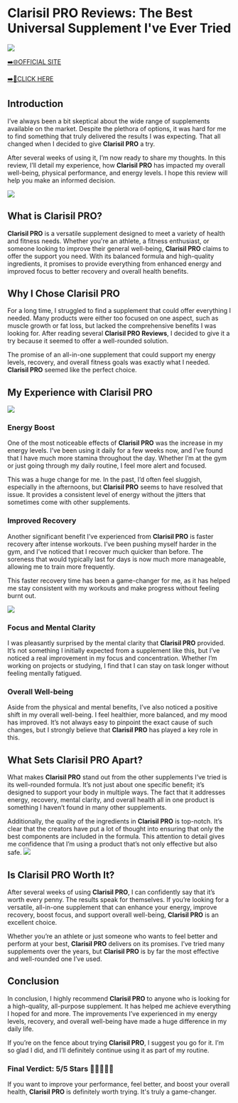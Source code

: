 # Clarisil PRO Reviews: The Best Universal Supplement I've Ever Tried

[![](https://static.vecteezy.com/system/resources/thumbnails/019/896/014/small/buy-now-gradient-button-with-cart-symbol-buy-now-illustration-png.png)](https://edetoop.top/lander/sugarpreland-1/clarisilpro.html) 

[➡️🌐OFFICIAL SITE](https://edetoop.top/lander/sugarpreland-1/clarisilpro.html) 

[➡️🔗CLICK HERE](https://edetoop.top/lander/sugarpreland-1/clarisilpro.html) 


## Introduction

I’ve always been a bit skeptical about the wide range of supplements available on the market. Despite the plethora of options, it was hard for me to find something that truly delivered the results I was expecting. That all changed when I decided to give **Clarisil PRO** a try.

After several weeks of using it, I’m now ready to share my thoughts. In this review, I’ll detail my experience, how **Clarisil PRO** has impacted my overall well-being, physical performance, and energy levels. I hope this review will help you make an informed decision. 

[![](https://wallpapers.com/images/hd/red-order-now-button-udg4jcj4arvn8b0n-2.png)](https://edetoop.top/lander/sugarpreland-1/clarisilpro.html)  

## What is Clarisil PRO?

**Clarisil PRO** is a versatile supplement designed to meet a variety of health and fitness needs. Whether you're an athlete, a fitness enthusiast, or someone looking to improve their general well-being, **Clarisil PRO** claims to offer the support you need. With its balanced formula and high-quality ingredients, it promises to provide everything from enhanced energy and improved focus to better recovery and overall health benefits.

## Why I Chose Clarisil PRO

For a long time, I struggled to find a supplement that could offer everything I needed. Many products were either too focused on one aspect, such as muscle growth or fat loss, but lacked the comprehensive benefits I was looking for. After reading several **Clarisil PRO Reviews**, I decided to give it a try because it seemed to offer a well-rounded solution.

The promise of an all-in-one supplement that could support my energy levels, recovery, and overall fitness goals was exactly what I needed. **Clarisil PRO** seemed like the perfect choice.

## My Experience with Clarisil PRO

[![](https://static.vecteezy.com/system/resources/thumbnails/019/896/014/small/buy-now-gradient-button-with-cart-symbol-buy-now-illustration-png.png)](https://edetoop.top/lander/sugarpreland-1/clarisilpro.html)

### Energy Boost

One of the most noticeable effects of **Clarisil PRO** was the increase in my energy levels. I’ve been using it daily for a few weeks now, and I’ve found that I have much more stamina throughout the day. Whether I’m at the gym or just going through my daily routine, I feel more alert and focused.

This was a huge change for me. In the past, I’d often feel sluggish, especially in the afternoons, but **Clarisil PRO** seems to have resolved that issue. It provides a consistent level of energy without the jitters that sometimes come with other supplements.

### Improved Recovery

Another significant benefit I’ve experienced from **Clarisil PRO** is faster recovery after intense workouts. I’ve been pushing myself harder in the gym, and I’ve noticed that I recover much quicker than before. The soreness that would typically last for days is now much more manageable, allowing me to train more frequently.

This faster recovery time has been a game-changer for me, as it has helped me stay consistent with my workouts and make progress without feeling burnt out.

[![](https://wallpapers.com/images/hd/red-order-now-button-udg4jcj4arvn8b0n-2.png)](https://edetoop.top/lander/sugarpreland-1/clarisilpro.html)  

### Focus and Mental Clarity

I was pleasantly surprised by the mental clarity that **Clarisil PRO** provided. It’s not something I initially expected from a supplement like this, but I’ve noticed a real improvement in my focus and concentration. Whether I’m working on projects or studying, I find that I can stay on task longer without feeling mentally fatigued.

### Overall Well-being

Aside from the physical and mental benefits, I’ve also noticed a positive shift in my overall well-being. I feel healthier, more balanced, and my mood has improved. It’s not always easy to pinpoint the exact cause of such changes, but I strongly believe that **Clarisil PRO** has played a key role in this.

## What Sets Clarisil PRO Apart?

What makes **Clarisil PRO** stand out from the other supplements I’ve tried is its well-rounded formula. It’s not just about one specific benefit; it’s designed to support your body in multiple ways. The fact that it addresses energy, recovery, mental clarity, and overall health all in one product is something I haven’t found in many other supplements.

Additionally, the quality of the ingredients in **Clarisil PRO** is top-notch. It’s clear that the creators have put a lot of thought into ensuring that only the best components are included in the formula. This attention to detail gives me confidence that I’m using a product that’s not only effective but also safe.
[![](https://static.vecteezy.com/system/resources/thumbnails/019/896/014/small/buy-now-gradient-button-with-cart-symbol-buy-now-illustration-png.png)](https://edetoop.top/lander/sugarpreland-1/clarisilpro.html)
## Is Clarisil PRO Worth It?

After several weeks of using **Clarisil PRO**, I can confidently say that it’s worth every penny. The results speak for themselves. If you’re looking for a versatile, all-in-one supplement that can enhance your energy, improve recovery, boost focus, and support overall well-being, **Clarisil PRO** is an excellent choice.

Whether you’re an athlete or just someone who wants to feel better and perform at your best, **Clarisil PRO** delivers on its promises. I’ve tried many supplements over the years, but **Clarisil PRO** is by far the most effective and well-rounded one I’ve used.

## Conclusion

In conclusion, I highly recommend **Clarisil PRO** to anyone who is looking for a high-quality, all-purpose supplement. It has helped me achieve everything I hoped for and more. The improvements I’ve experienced in my energy levels, recovery, and overall well-being have made a huge difference in my daily life.

If you’re on the fence about trying **Clarisil PRO**, I suggest you go for it. I’m so glad I did, and I’ll definitely continue using it as part of my routine.

### Final Verdict: 5/5 Stars 🌟🌟🌟🌟🌟

If you want to improve your performance, feel better, and boost your overall health, **Clarisil PRO** is definitely worth trying. It's truly a game-changer.
